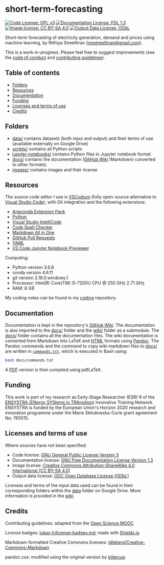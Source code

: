 # short-term-forecasting <!-- omit in toc -->

[![Code License: GPL v3](https://img.shields.io/badge/Code%20License-GPL%20v3-blue.svg)](https://www.gnu.org/licenses/gpl-3.0) 
[![Documentation License: FDL 1.3](https://img.shields.io/badge/Documentation%20License-FDL%20v1.3-blue.svg)](https://www.gnu.org/licenses/fdl-1.3) 
[![Image license: CC BY-SA 4.0](https://img.shields.io/badge/Image%20License-CC%20BY--SA%204.0-lightgrey.svg)](https://creativecommons.org/licenses/by-sa/4.0/)
[![Output Data License: ODbL](https://img.shields.io/badge/Output%20Data%20License-ODbL-brightgreen.svg)](https://opendatacommons.org/licenses/odbl/)

Short-term forecasting of electricity generation, demand and prices using machine learning, by Nithiya Streethran (nmstreethran@gmail.com).

This is a work-in-progress. Please feel free to suggest improvements (see the [code of conduct](/CODE_OF_CONDUCT.md) and [contributing guidelines](/CONTRIBUTING.md)). 

## Table of contents <!-- omit in toc -->
- [Folders](#folders)
- [Resources](#resources)
- [Documentation](#documentation)
- [Funding](#funding)
- [Licenses and terms of use](#licenses-and-terms-of-use)
- [Credits](#credits)

## Folders
* [data/](https://drive.google.com/drive/folders/1_3Y30j_c-4iai0WuhcrysXHYdZ4F2AKB) contains datasets (both input and output) and their terms of use (available externally on Google Drive)
* [scripts/](/scripts/) contains all Python scripts
* [jupyter-notebooks/](/jupyter-notebooks/) contains Python files in Jupyter notebook format
* [docs/](/docs/) contains the documentation ([GitHub Wiki](https://github.com/ENSYSTRA/short-term-forecasting/wiki) (Markdown) converted to other formats) 
* [images/](/images/) contains images and their license

## Resources 

The source code editor I use is [VSCodium](https://vscodium.github.io/) (fully open-source alternative to [Visual Studio Code](https://code.visualstudio.com/)), with Git integration and the following extensions:

* [Anaconda Extension Pack](https://marketplace.visualstudio.com/items?itemName=ms-python.anaconda-extension-pack)
* [Python](https://marketplace.visualstudio.com/items?itemName=ms-python.python)
* [Visual Studio IntelliCode](https://marketplace.visualstudio.com/items?itemName=VisualStudioExptTeam.vscodeintellicode)
* [Code Spell Checker](https://marketplace.visualstudio.com/items?itemName=streetsidesoftware.code-spell-checker)
* [Markdown All in One](https://marketplace.visualstudio.com/itemdetails?itemName=yzhang.markdown-all-in-one)
* [GitHub Pull Requests](https://marketplace.visualstudio.com/items?itemName=GitHub.vscode-pull-request-github)
* [YAML](https://marketplace.visualstudio.com/itemdetails?itemName=redhat.vscode-yaml)
* [VS Code Jupyter Notebook Previewer](https://marketplace.visualstudio.com/items?itemName=jithurjacob.nbpreviewer)

Computing:
* Python version 3.6.8
* conda version 4.6.11
* git version 2.18.0.windows.1
* Processor: Intel(R) Core(TM) i5-7200U CPU @ 250 GHz 2.71 GHz
* RAM: 8 GB

My coding notes can be found in my [coding](https://github.com/nmstreethran/coding) repository.

## Documentation

Documentation is kept in the repository's [GitHub Wiki](https://github.com/ENSYSTRA/short-term-forecasting/wiki). The documentation is also imported to the [docs/](/docs/) folder and the [wiki/](/wiki/) folder as a submodule. The [docs/](/docs/) folder contains all the documentation files. The wiki documentation is converted from Markdown into LaTeX and [HTML](/docs/index.html) formats using [Pandoc](https://pandoc.org/MANUAL.html). The Pandoc commands and the command to copy wiki markdown files to [docs/](/docs/) are written in [`commands.txt`](/docs/commands.txt), which is executed in Bash using:

```sh
bash docs/commands.txt
```

A [PDF](/docs/docs.pdf) version is then compiled using pdfLaTeX.

<!-- The [HTML file](/docs/index.html) is published at [ensystra.github.io/short-term-forecasting](https://ensystra.github.io/short-term-forecasting/). -->

## Funding

This work is part of my research as Early-Stage Researcher (ESR) 9 of the [ENSYSTRA (ENergy SYStems in TRAnsition)](https://ensystra.eu/) Innovative Training Network. ENSYSTRA is funded by the European Union's Horizon 2020 research and innovation programme under the Marie Skłodowska-Curie grant agreement No: 765515.

## Licenses and terms of use

Where sources have not been specified:

* Code license: [GNU General Public License Version 3](/LICENSE.md)
* Documentation license: [GNU Free Documentation License Version 1.3](/docs/License.md)
* Image license: [Creative Commons Attribution-ShareAlike 4.0 International (CC BY-SA 4.0)](/images/LICENSE.md)
* Output data license: [ODC Open Database License (ODbL)](/data/output/LICENSE.md)

Licenses and terms of the input data used can be found in their corresponding folders within the [data](https://drive.google.com/drive/folders/1_3Y30j_c-4iai0WuhcrysXHYdZ4F2AKB) folder on Google Drive. More information is provided in the [wiki](https://github.com/ENSYSTRA/short-term-forecasting/wiki).

## Credits

Contributing guidelines: adapted from the [Open Science MOOC](https://github.com/OpenScienceMOOC/Module-5-Open-Research-Software-and-Open-Source/blob/master/CONTRIBUTING.md)

License badges: [lukas-h/license-badges.md](https://gist.github.com/lukas-h/2a5d00690736b4c3a7ba); made with [Shields.io](http://shields.io/)

Markdown-formatted Creative Commons licenses: [idleberg/Creative-Commons-Markdown](https://github.com/idleberg/Creative-Commons-Markdown)

pandoc.css: modified using the original version by [killercup](https://gist.github.com/killercup/5917178#file-pandoc-css)